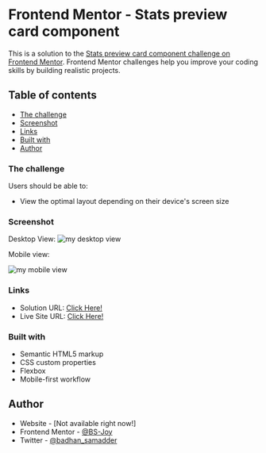 # Frontend Mentor - Stats preview card component

This is a solution to the [Stats preview card component challenge on Frontend Mentor](https://www.frontendmentor.io/challenges/stats-preview-card-component-8JqbgoU62). Frontend Mentor challenges help you improve your coding skills by building realistic projects. 

## Table of contents

  - [The challenge](#the-challenge)
  - [Screenshot](#screenshot)
  - [Links](#links)
  - [Built with](#built-with)
- [Author](#author)

### The challenge

Users should be able to:

- View the optimal layout depending on their device's screen size

### Screenshot
Desktop View:
![my desktop view](https://user-images.githubusercontent.com/65918163/147390344-f6f9473e-70df-4315-a298-1cced2592763.png)

Mobile view:

![my mobile view](https://user-images.githubusercontent.com/65918163/147390346-971dd53c-cc8e-41c5-865c-b9b204a32789.png)

### Links

- Solution URL: [Click Here!](https://github.com/BS-Joy/frontend-mentor-order-summary-component)
- Live Site URL: [Click Here!](https://bs-joy.github.io/frontend-mentor-order-summary-component/)

### Built with

- Semantic HTML5 markup
- CSS custom properties
- Flexbox
- Mobile-first workflow

## Author

- Website - [Not available right now!]
- Frontend Mentor - [@BS-Joy](https://www.frontendmentor.io/profile/BS-Joy)
- Twitter - [@badhan_samadder](https://twitter.com/badhan_samadder)
